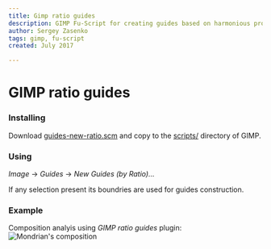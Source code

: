 ```yaml
---
title: Gimp ratio guides
description: GIMP Fu-Script for creating guides based on harmonious proportions (golden ratio, silver ratio, rule of thirds, etc…)
author: Sergey Zasenko
tags: gimp, fu-script
created: July 2017

---
```


GIMP ratio guides
=================

### Installing

Download [guides-new-ratio.scm](guides-new-ratio.scm) and copy to the
[scripts/](https://docs.gimp.org/en/install-script-fu.html) directory of GIMP.

### Using

*Image* → *Guides* → *New Guides (by Ratio)...*

If any selection present its boundries are used for guides construction.

### Example

Composition analyis using *GIMP ratio guides* plugin:
![Mondrian's composition](https://i.imgur.com/QvCNGC0.png)
